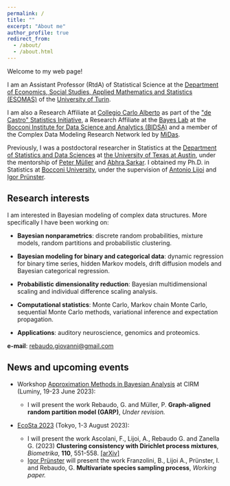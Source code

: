 ```yaml
---
permalink: /
title: ""
excerpt: "About me"
author_profile: true
redirect_from: 
  - /about/
  - /about.html
---
```


Welcome to my web page!

I am an Assistant Professor (RtdA) of Statistical Science at the [Department of Economics, Social Studies, Applied Mathematics and Statistics (ESOMAS)](https://www.esomas-en.unito.it/do/home.pl) of the [University of Turin](https://en.unito.it). 

I am also a Research Affiliate at [Collegio Carlo Alberto](https://www.carloalberto.org) as part of the ["de Castro" Statistics Initiative](https://www.carloalberto.org/research/statistics-initiative), a Research Affiliate at the [Bayes Lab](https://bayeslab.unibocconi.eu/) at the [Bocconi Institute for Data Science and Analytics (BIDSA)](https://www.bidsa.unibocconi.eu/wps/wcm/connect/Site/Bidsa/Home) and a member of the Complex Data Modeling Research Network led by [MiDas](https://midas.mat.uc.cl/network).

Previously, I was a postdoctoral researcher in Statistics at the [Department of Statistics and Data Sciences](https://stat.utexas.edu/) at [the University of Texas at Austin](https://www.utexas.edu/), under the mentorship of [Peter Müller](https://web.ma.utexas.edu/users/pmueller/) and [Abhra Sarkar](https://abhrastat.github.io/). 
I obtained my Ph.D. in Statistics at [Bocconi University](https://www.unibocconi.eu/wps/wcm/connect/bocconi/sitopubblico_en/navigation+tree/home), under the supervision of [Antonio Lijoi](http://mypage.unibocconi.it/antoniolijoi/) and [Igor Prünster](http://didattica.unibocconi.it/mypage/index.php?IdUte=187032&cognome=PRUENSTER&nome=IGOR&urlBackMy=).

## Research interests
I am interested in Bayesian modeling of complex data structures. More specifically I have been working on:

* **Bayesian nonparametrics**: discrete random probabilities, mixture models, random partitions and probabilistic clustering.

* **Bayesian modeling for binary and categorical data**: dynamic regression for binary time series, hidden Markov models, drift diffusion models and Bayesian categorical regression.

* **Probabilistic dimensionality reduction**: Bayesian multidimensional scaling and individual difference scaling analysis.

* **Computational statistics**:  Monte Carlo, Markov chain Monte Carlo, sequential Monte Carlo methods, variational inference and expectation propagation.

* **Applications**: auditory neuroscience, genomics and proteomics.


**e-mail**: rebaudo.giovanni@gmail.com

## News and upcoming events

* Workshop [Approximation Methods in Bayesian Analysis](https://conferences.cirm-math.fr/2768.html) at CIRM (Luminy, 19-23 June 2023):
  - I will present the work Rebaudo, G. and Müller, P. **Graph-aligned random partition model (GARP)**, *Under revision.*

* [EcoSta 2023](http://www.cmstatistics.org/EcoSta2023/index.php) (Tokyo, 1-3 August 2023):
  - I will present the work Ascolani,  F., Lijoi, A., Rebaudo G. and Zanella G. (2023) **Clustering consistency with Dirichlet process mixtures**, *Biometrika*, **110**, 551-558. [[arXiv]](https://arxiv.org/abs/2205.12924)
  - [Igor Prünster](http://didattica.unibocconi.it/mypage/index.php?IdUte=187032&cognome=PRUENSTER&nome=IGOR&urlBackMy=) will present the work Franzolini, B., Lijoi A., Prünster, I. and Rebaudo, G.  **Multivariate species sampling process**, *Working paper.*
 




